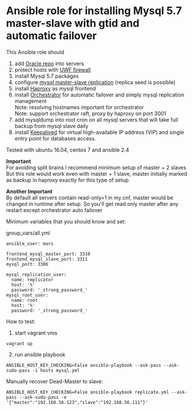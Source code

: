 # Ansible role for installing Mysql 5.7 master-slave with gtid and automatic failover

This Ansible role should
1) add [Oracle repo](https://dev.mysql.com/downloads/repo/apt/) into servers
2) protect hosts with [UWF firewall](https://en.wikipedia.org/wiki/Uncomplicated_Firewall)
3) install Mysql 5.7 packages
4) configure [mysql master-slave replication](https://dev.mysql.com/doc/refman/5.7/en/replication.html) (replica seed is possible)
5) install [Haproxy](https://en.wikipedia.org/wiki/HAProxy) as mysql frontend
6) install [Orchestrator](https://github.com/github/orchestrator) for automatic failover and simply mysql replication management  
Note: resolving hostnames important for orchestrator  
Note: support orchestrator raft, proxy by haproxy on port 3001
7) add mysqldump into root cron on all mysql servers that will take full backup from mysql slave daily
8) install [Keepalived](https://keepalived.org) for virtual high-available IP address (VIP) and single entry point for databases access.

Tested with ubuntu 16.04, centos 7 and ansible 2.4

**Important**  
For avoiding split brains I recommend minimum setup of master + 2 slaves  
But this role would work even with master + 1 slave, master initially marked as backup in haproxy exactly for this type of setup

**Another Important**  
By default all servers contain read-only=1 in my.cnf, master would be changed in runtime after setup.
So you'll get read only master after any restart except orchestrator auto failover

Minimum variables that you should know and set:

group_vars/all.yml
```
ansible_user: mars

frontend_mysql_master_port: 3310
frontend_mysql_slave_port: 3311
mysql_port: 3306

mysql_replication_user:
  name: replicator
  host: '%'
  password: '_strong_password_'
mysql_root_user:
  name: root
  host: '%'
  password: '_strong_password_'
```

How to test:
1) start vagrant vms
```
vagrant up
```
2) run ansible playbook
```
ANSIBLE_HOST_KEY_CHECKING=False ansible-playbook --ask-pass --ask-sudo-pass -i hosts mysql.yml
```

Manually recover Dead-Master to slave:

```
ANSIBLE_HOST_KEY_CHECKING=False ansible-playbook replicate.yml --ask-pass --ask-sudo-pass -e '{"master":"192.168.56.123","slave":"192.168.56.111"}'
```
